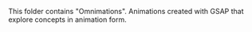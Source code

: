 This folder contains "Omnimations". Animations created with GSAP that explore concepts in animation form.
